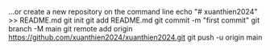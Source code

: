 …or create a new repository on the command line
echo "# xuanthien2024" >> README.md
git init
git add README.md
git commit -m "first commit"
git branch -M main
git remote add origin https://github.com/xuanthien2024/xuanthien2024.git
git push -u origin main
